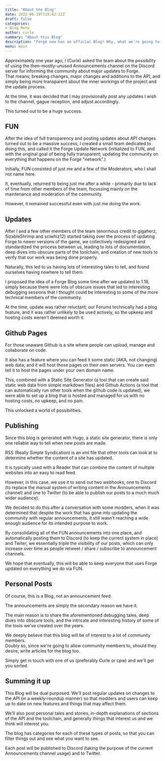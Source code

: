 ```yaml
---
title: "About the Blog"
date: 2022-06-19T118:42:12Z
draft: false
categories:
- Blog Meta
author: curle
summary: "About this Blog"
description: "Forge now has an official Blog! Why, what we're going to do with it, and how is it going to help us?"
menu: main
---
```


Approximately one year ago, I (Curle) asked the team about the possibility of using the then-mostly-unused Announcements channel on the Discord server for informing the community about major updates to Forge.  
That means; breaking changes, major changes and additions to the API, and simply being more transparent about the inner workings of the project and the update process.

At the time, it was decided that I may provisionally post any updates I wish to the channel, gague reception, and adjust accordingly.

This turned out to be a huge success.

## FUN

After the idea of full transparency and posting updates about API changes turned out to be a massive success, I created a small team dedicated to doing this, and called it the Forge Update Network (initialized to FUN, and with the original goal of being fully transparent; updating the community on everything that happens on the Forge "network".)

Initially, FUN consisted of just me and a few of the Moderators, who I shall not name here.

It, eventually, returned to being just me after a while - primarily due to lack of time from other members of the team, focussing mainly on the maintenance and moderation of the community.

However, it remained successful even with just me doing the work.

## Updates

After I and a few other members of the team (enormous credit to gigaherz, SizableShrimp and sciwhiz12) started taking over the process of updating Forge to newer versions of the game, we collectively redesigned and standardized the process between us, leading to lots of documentation, deep dives into obscure parts of the toolchain, and creation of new tools to verify that our work was being done properly.

Naturally, this led to us having lots of interesting tales to tell, and found ourselves having nowhere to tell them.

I proposed the idea of a Forge Blog some time after we updated to 1.18, simply because there were lots of obscure issues that led to interesting debugging sessions that I thought could be interesting to some of the more technical members of the community.

At the time, update was rather reluctant; our Forums technically had a blog feature, and it was rather unlikely to be used actively, so the upkeep and hosting costs weren't deemed worth it.

## Github Pages

For those unaware Github is a site where people can upload, manage and collaborate on code.

It also has a feature where you can feed it some static (AKA, not changing) web data, and it will host those pages on their own servers. You can even tell it to host the pages under your own domain name.

This, combined with a Static Site Generator (a tool that can create said static web data from simple markdown files) and Github Actions (a tool that can automatically run other tools when the github code is updated), we were able to set up a blog that is hosted and managed for us with no hosting costs, no upkeep, and no pain.

This unlocked a world of possibilities.

## Publishing

Since this blog is generated with Hugo, a static site generator, there is only one reliable way to tell when new posts are made.

RSS (Really Simple Syndication) is an xml file that other tools can look at to determine whether the content of a site has updated.

It is typically used with a Reader that can combine the content of multiple websites into an easy to read feed.

However, in this case, we use it to send out two webhooks; one to Discord (to replace the manual system of writing content in the Announcements channel) and one to Twitter (to be able to publish our posts to a much much wider audience).

We decided to do this after a conversation with some modders, when it was determined that despite the work that has gone into updating the community with regular announcements, it still wasn't reaching a wide enough audience for its intended purpose to work.

By consolidating all of the FUN announcements into one place, and automatically posting them to Discord (to keep the current system in place) and Twiter, we essentially triple the visibility of our posts, which can only increase over time as people retweet / share / subscribe to announcement channels. 

We hope that eventually, this will be able to keep everyone that uses Forge updated on everything we do via FUN.

## Personal Posts

Of course, this is a Blog, not an announcement feed.

The announcements are simply the secondary reason we have it.

The main reason is to share the aforementioned debugging tales, deep dives into obscure tools, and the intricate and interesting history of some of the tools we've created over the years.

We deeply believe that this blog will be of interest to a lot of community members.  
Doubly so, since we're going to allow community members to, should they desire, write articles for the blog too.

Simply get in touch with one of us (preferably Curle or cpw) and we'll get you sorted.

## Summing it up

This Blog will be dual purposed. We'll post regular updates on changes to the API (in a weekly-roundup manner) so that modders and users can keep up to date on new features and things that may affect them.

We'll also post personal tales and stories, in-depth explanations of sections of the API and the toolchain, and generally things that interest us and we think will interest you.

The blog has categories for each of these types of posts, so that you can filter things out and see what you want to see.

Each post will be published to Discord (taking the purpose of the current Announcements channel usage) and to Twitter.